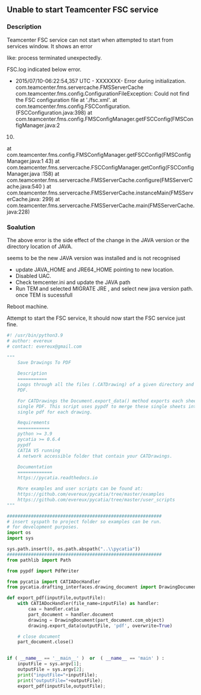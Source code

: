 ## Unable to start Teamcenter FSC service ##
### Description ###
Teamcenter FSC service can not start when attempted to start from services 
window. It shows an error 


like: process terminated unexpectedly.


FSC.log indicated below error.


 - 2015/07/10-06:22:54,357 UTC - XXXXXXX- Error during initialization. 
com.teamcenter.fms.servercache.FMSServerCache 
com.teamcenter.fms.config.ConfigurationFileException: Could not find the FSC 
configuration file at './fsc.xml'. 
 at 
com.teamcenter.fms.config.FSCConfiguration.<init>(FSCConfiguration.java:398) 
 at 
com.teamcenter.fms.config.FMSConfigManager.getFSCConfig(FMSConfigManager.java:2 
10) 
 at 
com.teamcenter.fms.config.FMSConfigManager.getFSCConfig(FMSConfigManager.java:1 
43) 
 at 
com.teamcenter.fms.servercache.FSCConfigManager.getConfig(FSCConfigManager.java 
:158) 
 at 
com.teamcenter.fms.servercache.FMSServerCache.configure(FMSServerCache.java:540 
) 
 at 
com.teamcenter.fms.servercache.FMSServerCache.instanceMain(FMSServerCache.java: 
299) 
 at 
com.teamcenter.fms.servercache.FMSServerCache.main(FMSServerCache.java:228) 
### Soalution ###



The above error is the side effect of the change in the JAVA version or the 
directory location of JAVA.


seems to be the new JAVA version was installed and is not recognised 


- update JAVA_HOME and JRE64_HOME pointing to new location. 
- Disabled UAC. 
- Check temcenter.ini and update the JAVA path 
- Run TEM and selected MIGRATE JRE , and select new java version path. 
once TEM is sucessfull


Reboot machine. 

Attempt to start the FSC service, It should now start the FSC service just 
fine.

```python
#! /usr/bin/python3.9
# author: evereux
# contact: evereux@gmail.com

"""
    Save Drawings To PDF

    Description
    ===========
    Loops through all the files (.CATDrawing) of a given directory and saves to
    PDF.

    For CATDrawings the Document.export_data() method exports each sheet to a
    single PDF. This script uses pypdf to merge these single sheets into a
    single pdf for each drawing.

    Requirements
    ============
    python >= 3.9
    pycatia >= 0.6.4
    pypdf
    CATIA V5 running
    A network accessible folder that contain your CATDrawings.

    Documentation
    =============
    https://pycatia.readthedocs.io

    More examples and user scripts can be found at:
    https://github.com/evereux/pycatia/tree/master/examples
    https://github.com/evereux/pycatia/tree/master/user_scripts
"""

##########################################################
# insert syspath to project folder so examples can be run.
# for development purposes.
import os
import sys

sys.path.insert(0, os.path.abspath("..\\pycatia"))
##########################################################
from pathlib import Path

from pypdf import PdfWriter

from pycatia import CATIADocHandler
from pycatia.drafting_interfaces.drawing_document import DrawingDocument

def export_pdf(inputFile,outputFile):
    with CATIADocHandler(file_name=inputFile) as handler:
        caa = handler.catia
        part_document = handler.document
        drawing = DrawingDocument(part_document.com_object)
        drawing.export_data(outputFile, 'pdf', overwrite=True)

    # close document
    part_document.close()
    

if ( __name__ == '__main__' )  or  ( __name__ == 'main' ) :
    inputFile = sys.argv[1];
    outputFile = sys.argv[2];
    print("inputFile="+inputFile);
    print("outputFile="+outputFile);
    export_pdf(inputFile,outputFile);


```

